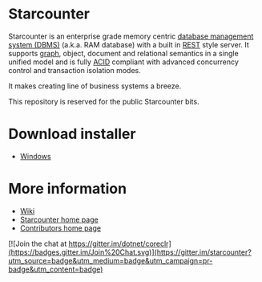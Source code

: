 # Starcounter

Starcounter is an enterprise grade memory centric [database management system (DBMS)](http://en.wikipedia.org/wiki/dbms) (a.k.a. RAM database) with a built in [REST](http://en.wikipedia.org/wiki/dbms) style server. It supports [graph](https://github.com/Starcounter/Starcounter/wiki/Graphs), object, document and relational semantics in a single unified model and is fully [ACID](http://en.wikipedia.org/wiki/acid) compliant with advanced concurrency control and transaction isolation modes.

It makes creating line of business systems a breeze.

This repository is reserved for the public Starcounter bits.

# Download installer
* [Windows](http://downloads.starcounter.com/download/Starcounter/StableBuilds/latest)

# More information

* [Wiki](http://www.github.com/starcounter/starcounter/wiki) 
* [Starcounter home page](http://www.starcounter.com) 
* [Contributors home page](http://starcounter.github.com) 

[![Join the chat at https://gitter.im/dotnet/coreclr](https://badges.gitter.im/Join%20Chat.svg)](https://gitter.im/starcounter?utm_source=badge&utm_medium=badge&utm_campaign=pr-badge&utm_content=badge)


